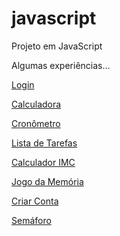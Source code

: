 # javascript
 Projeto em JavaScript

Algumas experiências...

<a href="https://liarasampaio.github.io/javascript/pagina/loguin.html">Login</a>

<a href="https://liarasampaio.github.io/javascript/calculadora/calcu.html">Calculadora</a>

<a href="https://liarasampaio.github.io/javascript/cronometro/cronometro.html">Cronômetro</a>

<a href="https://liarasampaio.github.io/javascript/tarefas/lista.html">Lista de Tarefas</a>

<a href="https://liarasampaio.github.io/javascript/imc/calculo.html">Calculador IMC</a>

<a href="https://liarasampaio.github.io/javascript/jogo/jg.html">Jogo da Memória</a>

<a href="https://liarasampaio.github.io/javascript/criar/pagina.html">Criar Conta</a>

<a href="https://liarasampaio.github.io/javascript/semaforo/sinal.html">Semáforo</a>


